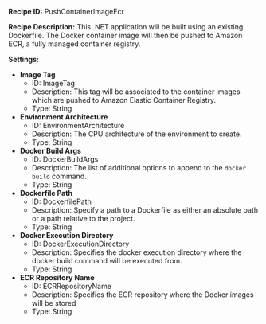 **Recipe ID:** PushContainerImageEcr

**Recipe Description:** This .NET application will be built using an existing Dockerfile. The Docker container image will then be pushed to Amazon ECR, a fully managed container registry.

**Settings:**

* **Image Tag**
    * ID: ImageTag
    * Description: This tag will be associated to the container images which are pushed to Amazon Elastic Container Registry.
    * Type: String
* **Environment Architecture**
    * ID: EnvironmentArchitecture
    * Description: The CPU architecture of the environment to create.
    * Type: String
* **Docker Build Args**
    * ID: DockerBuildArgs
    * Description: The list of additional options to append to the `docker build` command.
    * Type: String
* **Dockerfile Path**
    * ID: DockerfilePath
    * Description: Specify a path to a Dockerfile as either an absolute path or a path relative to the project.
    * Type: String
* **Docker Execution Directory**
    * ID: DockerExecutionDirectory
    * Description: Specifies the docker execution directory where the docker build command will be executed from.
    * Type: String
* **ECR Repository Name**
    * ID: ECRRepositoryName
    * Description: Specifies the ECR repository where the Docker images will be stored
    * Type: String

